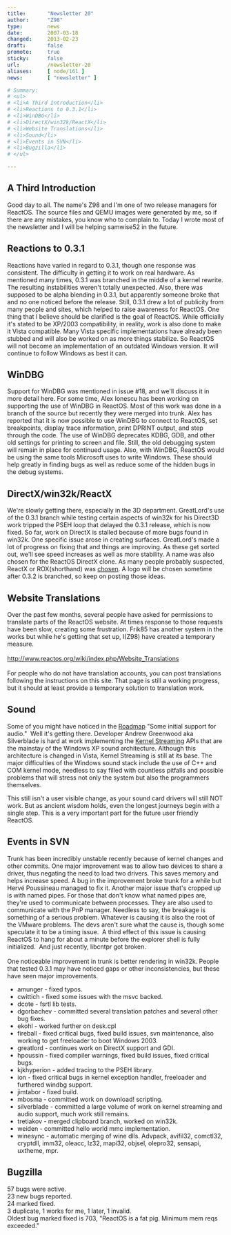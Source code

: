 ```yaml
---
title:       "Newsletter 20"
author:      "Z98"
type:        news
date:        2007-03-18
changed:     2013-02-23
draft:       false
promote:     true
sticky:      false
url:         /newsletter-20
aliases:     [ node/161 ]
news:        [ "newsletter" ]

# Summary:
# <ul>
# <li>A Third Introduction</li>
# <li>Reactions to 0.3.1</li>
# <li>WinDBG</li>
# <li>DirectX/win32k/ReactX</li>
# <li>Website Translations</li>
# <li>Sound</li>
# <li>Events in SVN</li>
# <li>Bugzilla</li>
# </ul>

---
```

<h2>A Third Introduction</h2>
<p>Good day to all. The name's Z98 and I'm one of two release managers for ReactOS. The source files and QEMU images were generated by me, so if there are any mistakes, you know who to complain to. Today I wrote most of the newsletter and I will be helping samwise52 in the future.</p>
<h2>Reactions to 0.3.1</h2>
<p>Reactions have varied in regard to 0.3.1, though one response was consistent. The difficulty in getting it to work on real hardware. As mentioned many times, 0.3.1 was branched in the middle of a kernel rewrite. The resulting instabilities weren't totally unexpected. Also, there was supposed to be alpha blending in 0.3.1, but apparently someone broke that and no one noticed before the release. Still, 0.3.1 drew a lot of publicity from many people and sites, which helped to raise awareness for ReactOS. One thing that I believe should be clarified is the goal of ReactOS. While officially it's stated to be XP/2003 compatibility, in reality, work is also done to make it Vista compatible. Many Vista specific implementations have already been stubbed and will also be worked on as more things stabilize. So ReactOS will not become an implementation of an outdated Windows version. It will continue to follow Windows as best it can.</p>
<h2>WinDBG</h2>
<p>Support for WinDBG was mentioned in issue #18, and we'll discuss it in more detail here. For some time, Alex Ionescu has been working on supporting the use of WinDBG in ReactOS. Most of this work was done in a branch of the source but recently they were merged into trunk. Alex has reported that it is now possible to use WinDBG to connect to ReactOS, set breakpoints, display trace information, print DPRINT output, and step through the code. The use of WinDBG deprecates KDBG, GDB, and other old settings for printing to screen and file. Still, the old debugging system will remain in place for continued usage. Also, with WinDBG, ReactOS would be using the same tools Microsoft uses to write Windows. These should help greatly in finding bugs as well as reduce some of the hidden bugs in the debug systems.</p>
<h2>DirectX/win32k/ReactX</h2>
We're slowly getting there, especially in the 3D department.&nbsp;GreatLord's use of the 0.3.1 branch while testing certain aspects of win32k for his Direct3D work tripped the PSEH loop that delayed the 0.3.1 release, which is now fixed. So far, work on DirectX is stalled because of more bugs found in win32k. One specific issue arose in creating surfaces. GreatLord's made a lot of progress on fixing that and things are improving. As these get sorted out, we'll see speed increases as well as more stability. A name was also chosen for the ReactOS DirectX clone. As many people probably suspected, ReactX or ROX(shorthand) was <a href="http://www.reactos.org/forum/viewtopic.php?t=3552">chosen</a>.&nbsp;A logo will be chosen sometime after 0.3.2 is branched, so keep on posting those ideas. <br/>
<h2>Website Translations</h2>
<p>Over the past few months, several people have asked for permissions to translate parts of the ReactOS website. At times response to those requests have been slow, creating some frustration. Frik85 has another system in the works but while he's getting that set up, I(Z98) have created a temporary measure. <br/>
<br/>
<a href="http://www.reactos.org/wiki/index.php/Website_Translations">http://www.reactos.org/wiki/index.php/Website_Translations</a><br/>
<br/>
For people who do not have translation accounts, you can post translations following the instructions on this site. That page is still a working progress, but it should at least provide a temporary solution to translation work.</p>
<h2>Sound</h2>
<p>Some of you might have noticed in the <a href="http://www.reactos.org/en/about_roadmap.html">Roadmap</a>&nbsp;&quot;Some initial support for audio.&quot;&nbsp; Well it's getting there. Developer Andrew Greenwood aka Silverblade is hard at work implementing the <a href="http://www.microsoft.com/whdc/archive/csa1.mspx">Kernel Streaming</a> APIs that are the mainstay of the Windows XP sound architecture. Although this architecture is changed in Vista, Kernel Streaming is still at its base. The major difficulties of the Windows sound stack include the use of C++ and COM&nbsp;kernel mode, needless to say filled with countless pitfalls and possible problems that will stress not only the system but also the programmers themselves. </p>
<p>This still isn't a user visible change, as your sound card drivers will still NOT work. But as ancient wisdom holds, even the longest journeys begin with a single step. This is a very important part for the future user friendly ReactOS.<br/>
</p>
<h2>Events in SVN</h2>
<p>Trunk has been incredibly unstable recently because of kernel changes and other commits. One major improvement was to allow two devices to share a driver, thus negating the need to load two drivers. This saves memory and helps increase speed. A bug in the improvement broke trunk for a while but Herv&eacute; Poussineau managed to fix it. Another major issue that's cropped up is with named pipes. For those that don't know what named pipes are, they're used to communicate between processes. They are also used to communicate with the PnP manager. Needless to say, the breakage is something of a serious problem. Whatever is causing it is also the root of the VMware problems. The devs aren't sure what the cause is, though some speculate it to be a timing issue.&nbsp; A third effect of this issue is causing ReactOS to hang for about a minute before the explorer shell is fully initialized.&nbsp; And just recently, libcntpr got broken.<br/>
<br/>
One noticeable improvement in trunk is better rendering in win32k. People that tested 0.3.1 may have noticed gaps or other inconsistencies, but these have seen major improvements.</p>
<ul>
    <li>amunger - fixed typos. </li>
    <li>cwittich - fixed some issues with the msvc backed. </li>
    <li>dcote - fsrtl lib tests. </li>
    <li>dgorbachev - committed several translation patches and several other bug fixes. </li>
    <li>ekohl - worked further on desk.cpl </li>
    <li>fireball - fixed critical bugs, fixed build issues, svn maintenance, also working to get freeloader to boot Windows 2003. </li>
    <li>greatlord - continues work on DirectX support&nbsp;and GDI. </li>
    <li>hpoussin - fixed compiler warnings, fixed build issues, fixed critical bugs. </li>
    <li>kjkhyperion - added tracing to the PSEH library. </li>
    <li>ion - fixed critical bugs in kernel exception handler, freeloader and furthered windbg support. </li>
    <li>jimtabor - fixed build. </li>
    <li>mbosma - committed work on download! scripting. </li>
    <li>silverblade - committed a large volume of work on kernel streaming and audio support, much work still remains. </li>
    <li>tretiakov - merged clipboard branch, worked on win32k. </li>
    <li>weiden - committed hello world mmc implementation. </li>
    <li>winesync - automatic merging of wine dlls. Advpack, avifil32, comctl32, cryptdll, imm32, oleacc, lz32, mapi32, objsel, olepro32, sensapi, uxtheme, mpr. </li>
</ul>
<h2>Bugzilla</h2>
<p>57 bugs were active.<br/>
23 new bugs reported.<br/>
24 marked fixed.<br/>
3 duplicate, 1 works for me, 1 later, 1 invalid.<br/>
Oldest bug marked fixed is 703, &quot;ReactOS is a fat pig. Minimum mem reqs exceeded.&quot;</p>
<p>&nbsp;</p>

